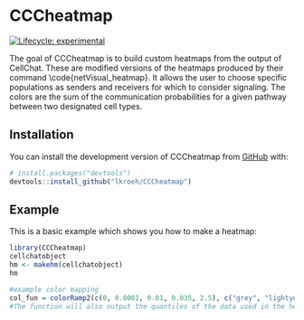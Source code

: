 
# CCCheatmap

<!-- badges: start -->
[![Lifecycle: experimental](https://img.shields.io/badge/lifecycle-experimental-orange.svg)](https://lifecycle.r-lib.org/articles/stages.html#experimental)
<!-- badges: end -->

The goal of CCCheatmap is to build custom heatmaps from the output of CellChat.
These are modified versions of the heatmaps produced by their command \code{netVisual_heatmap}.
It allows the user to choose specific populations as senders and receivers for
which to consider signaling.
The colors are the sum of the communication probabilities for a given pathway 
between two designated cell types.


## Installation

You can install the development version of CCCheatmap from [GitHub](https://github.com/) with:

``` r
# install.packages("devtools")
devtools::install_github("lkroeh/CCCheatmap")
```

## Example

This is a basic example which shows you how to make a heatmap:

``` r
library(CCCheatmap)
cellchatobject
hm <- makehm(cellchatobject)
hm

#example color mapping
col_fun = colorRamp2(c(0, 0.0001, 0.01, 0.035, 2.5), c("grey", "lightyellow", "lightblue1","lightblue2", "blue"))
#The function will also output the quantiles of the data used in the heatmap, which will help you map the colors
```

